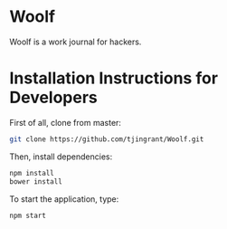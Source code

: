 # Woolf 
Woolf is a work journal for hackers.

# Installation Instructions for Developers
First of all, clone from master:
```bash
git clone https://github.com/tjingrant/Woolf.git
```

Then, install dependencies:
```bash
npm install
bower install
```

To start the application, type:
```bash
npm start
```